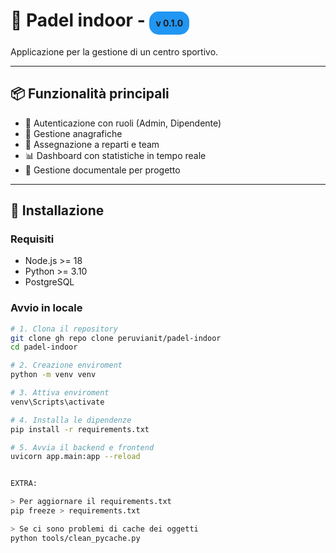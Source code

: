 # 🎾 Padel indoor - <span style="display:inline-block;width:auto;height:auto;background-color:#2196F3;border-radius:15px;margin-right:6px;font-size:0.5em;padding:10px">v 0.1.0</span> 


Applicazione per la gestione di un centro sportivo.

---

## 📦 Funzionalità principali

- 🔐 Autenticazione con ruoli (Admin, Dipendente)
- 👥 Gestione anagrafiche
- 🏬 Assegnazione a reparti e team
- 📊 Dashboard con statistiche in tempo reale
- 📁 Gestione documentale per progetto

---

## 🚀 Installazione

### Requisiti
- Node.js >= 18
- Python >= 3.10
- PostgreSQL

### Avvio in locale

```bash
# 1. Clona il repository
git clone gh repo clone peruvianit/padel-indoor
cd padel-indoor

# 2. Creazione enviroment
python -m venv venv

# 3. Attiva enviroment
venv\Scripts\activate  

# 4. Installa le dipendenze
pip install -r requirements.txt

# 5. Avvia il backend e frontend
uvicorn app.main:app --reload


EXTRA:

> Per aggiornare il requirements.txt 
pip freeze > requirements.txt

> Se ci sono problemi di cache dei oggetti
python tools/clean_pycache.py